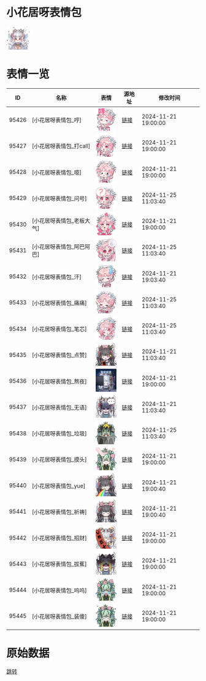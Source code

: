 # 小花居呀表情包

<img src="./cover.png" height="60" alt="cover" />

# 表情一览

|ID|名称|表情|源地址|修改时间|
|----|----|----|----|----|
|95426|[小花居呀表情包_哼]|<img src="./pic/095426_%5B小花居呀表情包_哼%5D.png" height="60" alt="哼"/>|[链接](https://i0.hdslb.com/bfs/garb/120299279ed5875f3e476a8cef55d26f3d697bbb.png)|2024-11-21 19:00:00|
|95427|[小花居呀表情包_打call]|<img src="./pic/095427_%5B小花居呀表情包_打call%5D.png" height="60" alt="打call"/>|[链接](https://i0.hdslb.com/bfs/garb/f0ee412f6d4786b2e6d51e49da40bb1cc8657f5c.png)|2024-11-21 19:00:00|
|95428|[小花居呀表情包_噫]|<img src="./pic/095428_%5B小花居呀表情包_噫%5D.png" height="60" alt="噫"/>|[链接](https://i0.hdslb.com/bfs/garb/54776c46b4d25b31ff44d7a8ffdcd839b4edce0c.png)|2024-11-21 19:00:00|
|95429|[小花居呀表情包_问号]|<img src="./pic/095429_%5B小花居呀表情包_问号%5D.png" height="60" alt="问号"/>|[链接](https://i0.hdslb.com/bfs/garb/1a2668e8609998382236c1c32decee728742420a.png)|2024-11-25 11:03:40|
|95430|[小花居呀表情包_老板大气]|<img src="./pic/095430_%5B小花居呀表情包_老板大气%5D.png" height="60" alt="老板大气"/>|[链接](https://i0.hdslb.com/bfs/garb/ee2234a00c6ccf0b2dc40046ad6608053362ac56.png)|2024-11-21 19:00:00|
|95431|[小花居呀表情包_阿巴阿巴]|<img src="./pic/095431_%5B小花居呀表情包_阿巴阿巴%5D.png" height="60" alt="阿巴阿巴"/>|[链接](https://i0.hdslb.com/bfs/garb/730f93081da561709af730e062a84a458ef6d86c.png)|2024-11-25 11:03:40|
|95432|[小花居呀表情包_汗]|<img src="./pic/095432_%5B小花居呀表情包_汗%5D.png" height="60" alt="汗"/>|[链接](https://i0.hdslb.com/bfs/garb/bd8d3959da4bd406247e56fb370b597ad5cc0190.png)|2024-11-21 19:03:40|
|95433|[小花居呀表情包_痛痛]|<img src="./pic/095433_%5B小花居呀表情包_痛痛%5D.png" height="60" alt="痛痛"/>|[链接](https://i0.hdslb.com/bfs/garb/cfcfb84cac5472b515b0afc16ba27e8bccb486c8.png)|2024-11-25 11:03:40|
|95434|[小花居呀表情包_笔芯]|<img src="./pic/095434_%5B小花居呀表情包_笔芯%5D.png" height="60" alt="笔芯"/>|[链接](https://i0.hdslb.com/bfs/garb/08858b045dade7f26e4ef3fd740b3d0d1ec18d72.png)|2024-11-25 11:03:40|
|95435|[小花居呀表情包_点赞]|<img src="./pic/095435_%5B小花居呀表情包_点赞%5D.png" height="60" alt="点赞"/>|[链接](https://i0.hdslb.com/bfs/garb/6b273cd9e76d68047a2458abbebb13038b859a24.png)|2024-11-21 11:03:40|
|95436|[小花居呀表情包_熬夜]|<img src="./pic/095436_%5B小花居呀表情包_熬夜%5D.png" height="60" alt="熬夜"/>|[链接](https://i0.hdslb.com/bfs/garb/938208ac99cf7738fed204dd07976049a6466641.png)|2024-11-21 19:00:00|
|95437|[小花居呀表情包_无语]|<img src="./pic/095437_%5B小花居呀表情包_无语%5D.png" height="60" alt="无语"/>|[链接](https://i0.hdslb.com/bfs/garb/688460058446b9c6f75b4e3aceb77474d80b694d.png)|2024-11-21 11:03:40|
|95438|[小花居呀表情包_垃圾]|<img src="./pic/095438_%5B小花居呀表情包_垃圾%5D.png" height="60" alt="垃圾"/>|[链接](https://i0.hdslb.com/bfs/garb/edb05f2191d7f134882cec8c9fef4cb1a31a16a9.png)|2024-11-25 11:03:40|
|95439|[小花居呀表情包_摸头]|<img src="./pic/095439_%5B小花居呀表情包_摸头%5D.png" height="60" alt="摸头"/>|[链接](https://i0.hdslb.com/bfs/garb/b528b30f7f73b7a891e45180c0739b8637b6409f.png)|2024-11-21 19:00:00|
|95440|[小花居呀表情包_yue]|<img src="./pic/095440_%5B小花居呀表情包_yue%5D.png" height="60" alt="yue"/>|[链接](https://i0.hdslb.com/bfs/garb/2bb883dce9793c2da1fe2e3e7219dd32181435a1.png)|2024-11-21 19:00:40|
|95441|[小花居呀表情包_祈祷]|<img src="./pic/095441_%5B小花居呀表情包_祈祷%5D.png" height="60" alt="祈祷"/>|[链接](https://i0.hdslb.com/bfs/garb/9da42d3ff0b75c836bf91771d421844a70ae6db8.png)|2024-11-21 19:00:40|
|95442|[小花居呀表情包_招财]|<img src="./pic/095442_%5B小花居呀表情包_招财%5D.png" height="60" alt="招财"/>|[链接](https://i0.hdslb.com/bfs/garb/875959de8017bc0e70adc048b550c4cffe8514be.png)|2024-11-21 19:00:00|
|95443|[小花居呀表情包_拔蕉]|<img src="./pic/095443_%5B小花居呀表情包_拔蕉%5D.png" height="60" alt="拔蕉"/>|[链接](https://i0.hdslb.com/bfs/garb/4f137101da495485218349d8714cb0dabd863f0b.png)|2024-11-21 19:00:00|
|95444|[小花居呀表情包_呜呜]|<img src="./pic/095444_%5B小花居呀表情包_呜呜%5D.png" height="60" alt="呜呜"/>|[链接](https://i0.hdslb.com/bfs/garb/5b715c957015ac0231485002c856a310fe68024a.png)|2024-11-21 19:00:00|
|95445|[小花居呀表情包_装傻]|<img src="./pic/095445_%5B小花居呀表情包_装傻%5D.png" height="60" alt="装傻"/>|[链接](https://i0.hdslb.com/bfs/garb/a3c4a514deb82c6b538f95afac72b56a02394dd0.png)|2024-11-21 19:00:00|

# 原始数据

[跳转](./raw.json)

